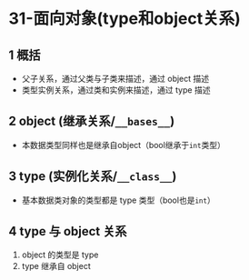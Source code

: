 # 31-面向对象(type和object关系)

## 1 概括

- 父子关系，通过父类与子类来描述，通过 object 描述
- 类型实例关系，通过类和实例来描述，通过 type 描述

## 2  object (继承关系/`__bases__`)

- 本数据类型同样也是继承自object（bool继承于`int`类型）

## 3 type (实例化关系/`__class__`)

- 基本数据类对象的类型都是 type 类型（bool也是`int`）

## 4 type 与 object 关系

1. object 的类型是 type
2. type 继承自 object